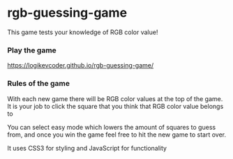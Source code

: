 # rgb-guessing-game

This game tests your knowledge of RGB color value!

### Play the game
https://logikevcoder.github.io/rgb-guessing-game/

### Rules of the game
With each new game there will be RGB color values at the top of the game. It is your job to click the square that you think that RGB color value belongs to

You can select easy mode which lowers the amount of squares to guess from, and once you win the game feel free to hit the new game to start over.

It uses CSS3 for styling and JavaScript for functionality
